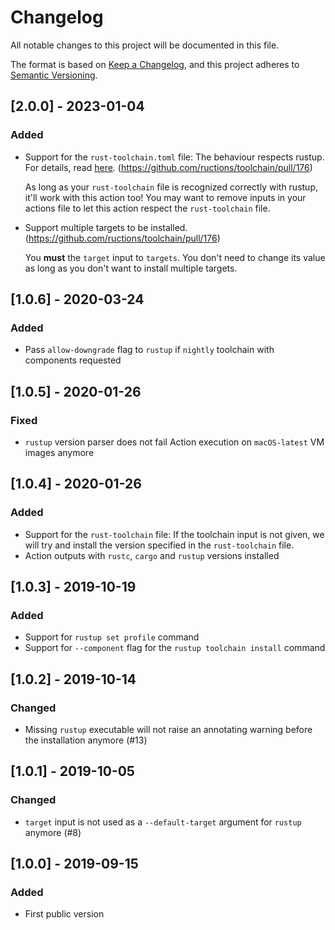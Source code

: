 # Changelog
All notable changes to this project will be documented in this file.

The format is based on [Keep a Changelog](https://keepachangelog.com/en/1.0.0/),
and this project adheres to [Semantic Versioning](https://semver.org/spec/v2.0.0.html).

## [2.0.0] - 2023-01-04

### Added
- Support for the `rust-toolchain.toml` file: The behaviour respects rustup. For details, read [here](https://rust-lang.github.io/rustup/overrides.html#the-toolchain-file). (https://github.com/ructions/toolchain/pull/176)
 
  As long as your `rust-toolchain` file is recognized correctly with rustup, it'll work with this action too!
  You may want to remove inputs in your actions file to let this action respect the `rust-toolchain` file.

- Support multiple targets to be installed. (https://github.com/ructions/toolchain/pull/176)
  
  You **must** the `target` input to `targets`. You don't need to change its value as long as you don't want to install multiple targets.

## [1.0.6] - 2020-03-24

### Added

- Pass `allow-downgrade` flag to `rustup` if `nightly` toolchain with components requested

## [1.0.5] - 2020-01-26

### Fixed

- `rustup` version parser does not fail Action execution on `macOS-latest` VM images anymore

## [1.0.4] - 2020-01-26

### Added

- Support for the `rust-toolchain` file: If the toolchain input is not given, we will try and install the version specified in the `rust-toolchain` file.
- Action outputs with `rustc`, `cargo` and `rustup` versions installed

## [1.0.3] - 2019-10-19

### Added

- Support for `rustup set profile` command
- Support for `--component` flag for the `rustup toolchain install` command

## [1.0.2] - 2019-10-14

### Changed

- Missing `rustup` executable will not raise an annotating warning before the installation anymore (#13)

## [1.0.1] - 2019-10-05

### Changed

- `target` input is not used as a `--default-target` argument for `rustup` anymore (#8)

## [1.0.0] - 2019-09-15

### Added

- First public version
